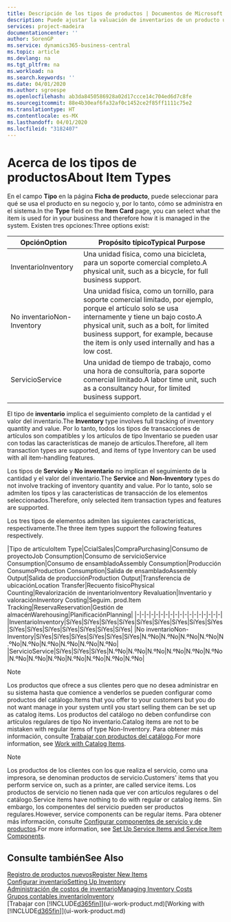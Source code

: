 ```yaml
---
title: Descripción de los tipos de productos | Documentos de Microsoft
description: Puede ajustar la valuación de inventarios de un producto utilizando los métodos de costos FIFO o Promedio, por ejemplo, cuando los costos de producto cambian por motivos distintos de las transacciones.
services: project-madeira
documentationcenter: ''
author: SorenGP
ms.service: dynamics365-business-central
ms.topic: article
ms.devlang: na
ms.tgt_pltfrm: na
ms.workload: na
ms.search.keywords: ''
ms.date: 04/01/2020
ms.author: sgroespe
ms.openlocfilehash: ab3da8450586928a02d17ccce14c704ed6d7c8fe
ms.sourcegitcommit: 88e4b30eaf6fa32af0c1452ce2f85ff1111c75e2
ms.translationtype: HT
ms.contentlocale: es-MX
ms.lasthandoff: 04/01/2020
ms.locfileid: "3182407"
---
```

# <a name="about-item-types"></a><span data-ttu-id="4b63c-103">Acerca de los tipos de productos</span><span class="sxs-lookup"><span data-stu-id="4b63c-103">About Item Types</span></span>
<span data-ttu-id="4b63c-104">En el campo **Tipo** en la página **Ficha de producto**, puede seleccionar para qué se usa el producto en su negocio y, por lo tanto, cómo se administra en el sistema.</span><span class="sxs-lookup"><span data-stu-id="4b63c-104">In the **Type** field on the **Item Card** page, you can select what the item is used for in your business and therefore how it is managed in the system.</span></span> <span data-ttu-id="4b63c-105">Existen tres opciones:</span><span class="sxs-lookup"><span data-stu-id="4b63c-105">Three options exist:</span></span>

|<span data-ttu-id="4b63c-106">Opción</span><span class="sxs-lookup"><span data-stu-id="4b63c-106">Option</span></span>|<span data-ttu-id="4b63c-107">Propósito típico</span><span class="sxs-lookup"><span data-stu-id="4b63c-107">Typical Purpose</span></span>|
|------|-----------|
|<span data-ttu-id="4b63c-108">Inventario</span><span class="sxs-lookup"><span data-stu-id="4b63c-108">Inventory</span></span>|<span data-ttu-id="4b63c-109">Una unidad física, como una bicicleta, para un soporte comercial completo.</span><span class="sxs-lookup"><span data-stu-id="4b63c-109">A physical unit, such as a bicycle, for full business support.</span></span>|
|<span data-ttu-id="4b63c-110">No inventario</span><span class="sxs-lookup"><span data-stu-id="4b63c-110">Non-Inventory</span></span>|<span data-ttu-id="4b63c-111">Una unidad física, como un tornillo, para soporte comercial limitado, por ejemplo, porque el artículo solo se usa internamente y tiene un bajo costo.</span><span class="sxs-lookup"><span data-stu-id="4b63c-111">A physical unit, such as a bolt, for limited business support, for example, because the item is only used internally and has a low cost.</span></span>|
|<span data-ttu-id="4b63c-112">Servicio</span><span class="sxs-lookup"><span data-stu-id="4b63c-112">Service</span></span>|<span data-ttu-id="4b63c-113">Una unidad de tiempo de trabajo, como una hora de consultoría, para soporte comercial limitado.</span><span class="sxs-lookup"><span data-stu-id="4b63c-113">A labor time unit, such as a consultancy hour, for limited business support.</span></span>|

<span data-ttu-id="4b63c-114">El tipo de **inventario** implica el seguimiento completo de la cantidad y el valor del inventario.</span><span class="sxs-lookup"><span data-stu-id="4b63c-114">The **Inventory** type involves full tracking of inventory quantity and value.</span></span> <span data-ttu-id="4b63c-115">Por lo tanto, todos los tipos de transacciones de artículos son compatibles y los artículos de tipo Inventario se pueden usar con todas las características de manejo de artículos.</span><span class="sxs-lookup"><span data-stu-id="4b63c-115">Therefore, all item transaction types are supported, and items of type Inventory can be used with all item-handling features.</span></span>

<span data-ttu-id="4b63c-116">Los tipos de **Servicio** y **No inventario** no implican el seguimiento de la cantidad y el valor del inventario.</span><span class="sxs-lookup"><span data-stu-id="4b63c-116">The **Service** and **Non-Inventory** types do not involve tracking of inventory quantity and value.</span></span> <span data-ttu-id="4b63c-117">Por lo tanto, solo se admiten los tipos y las características de transacción de los elementos seleccionados.</span><span class="sxs-lookup"><span data-stu-id="4b63c-117">Therefore, only selected item transaction types and features are supported.</span></span>

<span data-ttu-id="4b63c-118">Los tres tipos de elementos admiten las siguientes características, respectivamente.</span><span class="sxs-lookup"><span data-stu-id="4b63c-118">The three item types support the following features respectively.</span></span>

|<span data-ttu-id="4b63c-119">Tipo de artículo</span><span class="sxs-lookup"><span data-stu-id="4b63c-119">Item Type</span></span>|<span data-ttu-id="4b63c-120">Ccial</span><span class="sxs-lookup"><span data-stu-id="4b63c-120">Sales</span></span>|<span data-ttu-id="4b63c-121">Compra</span><span class="sxs-lookup"><span data-stu-id="4b63c-121">Purchasing</span></span>|<span data-ttu-id="4b63c-122">Consumo de proyecto</span><span class="sxs-lookup"><span data-stu-id="4b63c-122">Job Consumption</span></span>|<span data-ttu-id="4b63c-123">Consumo de servicio</span><span class="sxs-lookup"><span data-stu-id="4b63c-123">Service Consumption</span></span>|<span data-ttu-id="4b63c-124">Consumo de ensamblado</span><span class="sxs-lookup"><span data-stu-id="4b63c-124">Assembly Consumption</span></span>|<span data-ttu-id="4b63c-125">Producción Consumo</span><span class="sxs-lookup"><span data-stu-id="4b63c-125">Production Consumption</span></span>|<span data-ttu-id="4b63c-126">Salida de ensamblado</span><span class="sxs-lookup"><span data-stu-id="4b63c-126">Assembly Output</span></span>|<span data-ttu-id="4b63c-127">Salida de producción</span><span class="sxs-lookup"><span data-stu-id="4b63c-127">Production Output</span></span>|<span data-ttu-id="4b63c-128">Transferencia de ubicación</span><span class="sxs-lookup"><span data-stu-id="4b63c-128">Location Transfer</span></span>|<span data-ttu-id="4b63c-129">Recuento físico</span><span class="sxs-lookup"><span data-stu-id="4b63c-129">Physical Counting</span></span>|<span data-ttu-id="4b63c-130">Revalorización de inventario</span><span class="sxs-lookup"><span data-stu-id="4b63c-130">Inventory Revaluation</span></span>|<span data-ttu-id="4b63c-131">Inventario y valoración</span><span class="sxs-lookup"><span data-stu-id="4b63c-131">Inventory Costing</span></span>|<span data-ttu-id="4b63c-132">Seguim. prod.</span><span class="sxs-lookup"><span data-stu-id="4b63c-132">Item Tracking</span></span>|<span data-ttu-id="4b63c-133">Reserva</span><span class="sxs-lookup"><span data-stu-id="4b63c-133">Reservation</span></span>|<span data-ttu-id="4b63c-134">Gestión de almacén</span><span class="sxs-lookup"><span data-stu-id="4b63c-134">Warehousing</span></span>|<span data-ttu-id="4b63c-135">Planificación</span><span class="sxs-lookup"><span data-stu-id="4b63c-135">Planning</span></span>|
|-|-|-|-|-|-|-|-|-|-|-|-|-|-|-|-|-|-|
|<span data-ttu-id="4b63c-136">Inventario</span><span class="sxs-lookup"><span data-stu-id="4b63c-136">Inventory</span></span>|<span data-ttu-id="4b63c-137">Sí</span><span class="sxs-lookup"><span data-stu-id="4b63c-137">Yes</span></span>|<span data-ttu-id="4b63c-138">Sí</span><span class="sxs-lookup"><span data-stu-id="4b63c-138">Yes</span></span>|<span data-ttu-id="4b63c-139">Sí</span><span class="sxs-lookup"><span data-stu-id="4b63c-139">Yes</span></span>|<span data-ttu-id="4b63c-140">Sí</span><span class="sxs-lookup"><span data-stu-id="4b63c-140">Yes</span></span>|<span data-ttu-id="4b63c-141">Sí</span><span class="sxs-lookup"><span data-stu-id="4b63c-141">Yes</span></span>|<span data-ttu-id="4b63c-142">Sí</span><span class="sxs-lookup"><span data-stu-id="4b63c-142">Yes</span></span>|<span data-ttu-id="4b63c-143">Sí</span><span class="sxs-lookup"><span data-stu-id="4b63c-143">Yes</span></span>|<span data-ttu-id="4b63c-144">Sí</span><span class="sxs-lookup"><span data-stu-id="4b63c-144">Yes</span></span>|<span data-ttu-id="4b63c-145">Sí</span><span class="sxs-lookup"><span data-stu-id="4b63c-145">Yes</span></span>|<span data-ttu-id="4b63c-146">Sí</span><span class="sxs-lookup"><span data-stu-id="4b63c-146">Yes</span></span>|<span data-ttu-id="4b63c-147">Sí</span><span class="sxs-lookup"><span data-stu-id="4b63c-147">Yes</span></span>|<span data-ttu-id="4b63c-148">Sí</span><span class="sxs-lookup"><span data-stu-id="4b63c-148">Yes</span></span>|<span data-ttu-id="4b63c-149">Sí</span><span class="sxs-lookup"><span data-stu-id="4b63c-149">Yes</span></span>|<span data-ttu-id="4b63c-150">Sí</span><span class="sxs-lookup"><span data-stu-id="4b63c-150">Yes</span></span>|<span data-ttu-id="4b63c-151">Sí</span><span class="sxs-lookup"><span data-stu-id="4b63c-151">Yes</span></span>|<span data-ttu-id="4b63c-152">Sí</span><span class="sxs-lookup"><span data-stu-id="4b63c-152">Yes</span></span>|
|<span data-ttu-id="4b63c-153">No inventario</span><span class="sxs-lookup"><span data-stu-id="4b63c-153">Non-Inventory</span></span>|<span data-ttu-id="4b63c-154">Sí</span><span class="sxs-lookup"><span data-stu-id="4b63c-154">Yes</span></span>|<span data-ttu-id="4b63c-155">Sí</span><span class="sxs-lookup"><span data-stu-id="4b63c-155">Yes</span></span>|<span data-ttu-id="4b63c-156">Sí</span><span class="sxs-lookup"><span data-stu-id="4b63c-156">Yes</span></span>|<span data-ttu-id="4b63c-157">Sí</span><span class="sxs-lookup"><span data-stu-id="4b63c-157">Yes</span></span>|<span data-ttu-id="4b63c-158">Sí</span><span class="sxs-lookup"><span data-stu-id="4b63c-158">Yes</span></span>|<span data-ttu-id="4b63c-159">Sí</span><span class="sxs-lookup"><span data-stu-id="4b63c-159">Yes</span></span>|<span data-ttu-id="4b63c-160">N.º</span><span class="sxs-lookup"><span data-stu-id="4b63c-160">No</span></span>|<span data-ttu-id="4b63c-161">N.º</span><span class="sxs-lookup"><span data-stu-id="4b63c-161">No</span></span>|<span data-ttu-id="4b63c-162">N.º</span><span class="sxs-lookup"><span data-stu-id="4b63c-162">No</span></span>|<span data-ttu-id="4b63c-163">N.º</span><span class="sxs-lookup"><span data-stu-id="4b63c-163">No</span></span>|<span data-ttu-id="4b63c-164">N.º</span><span class="sxs-lookup"><span data-stu-id="4b63c-164">No</span></span>|<span data-ttu-id="4b63c-165">N.º</span><span class="sxs-lookup"><span data-stu-id="4b63c-165">No</span></span>|<span data-ttu-id="4b63c-166">N.º</span><span class="sxs-lookup"><span data-stu-id="4b63c-166">No</span></span>|<span data-ttu-id="4b63c-167">N.º</span><span class="sxs-lookup"><span data-stu-id="4b63c-167">No</span></span>|<span data-ttu-id="4b63c-168">N.º</span><span class="sxs-lookup"><span data-stu-id="4b63c-168">No</span></span>|<span data-ttu-id="4b63c-169">N.º</span><span class="sxs-lookup"><span data-stu-id="4b63c-169">No</span></span>|
|<span data-ttu-id="4b63c-170">Servicio</span><span class="sxs-lookup"><span data-stu-id="4b63c-170">Service</span></span>|<span data-ttu-id="4b63c-171">Sí</span><span class="sxs-lookup"><span data-stu-id="4b63c-171">Yes</span></span>|<span data-ttu-id="4b63c-172">Sí</span><span class="sxs-lookup"><span data-stu-id="4b63c-172">Yes</span></span>|<span data-ttu-id="4b63c-173">Sí</span><span class="sxs-lookup"><span data-stu-id="4b63c-173">Yes</span></span>|<span data-ttu-id="4b63c-174">N.º</span><span class="sxs-lookup"><span data-stu-id="4b63c-174">No</span></span>|<span data-ttu-id="4b63c-175">N.º</span><span class="sxs-lookup"><span data-stu-id="4b63c-175">No</span></span>|<span data-ttu-id="4b63c-176">N.º</span><span class="sxs-lookup"><span data-stu-id="4b63c-176">No</span></span>|<span data-ttu-id="4b63c-177">N.º</span><span class="sxs-lookup"><span data-stu-id="4b63c-177">No</span></span>|<span data-ttu-id="4b63c-178">N.º</span><span class="sxs-lookup"><span data-stu-id="4b63c-178">No</span></span>|<span data-ttu-id="4b63c-179">N.º</span><span class="sxs-lookup"><span data-stu-id="4b63c-179">No</span></span>|<span data-ttu-id="4b63c-180">N.º</span><span class="sxs-lookup"><span data-stu-id="4b63c-180">No</span></span>|<span data-ttu-id="4b63c-181">N.º</span><span class="sxs-lookup"><span data-stu-id="4b63c-181">No</span></span>|<span data-ttu-id="4b63c-182">N.º</span><span class="sxs-lookup"><span data-stu-id="4b63c-182">No</span></span>|<span data-ttu-id="4b63c-183">N.º</span><span class="sxs-lookup"><span data-stu-id="4b63c-183">No</span></span>|<span data-ttu-id="4b63c-184">N.º</span><span class="sxs-lookup"><span data-stu-id="4b63c-184">No</span></span>|<span data-ttu-id="4b63c-185">N.º</span><span class="sxs-lookup"><span data-stu-id="4b63c-185">No</span></span>|<span data-ttu-id="4b63c-186">N.º</span><span class="sxs-lookup"><span data-stu-id="4b63c-186">No</span></span>|

> [!NOTE]
> <span data-ttu-id="4b63c-187">Los productos que ofrece a sus clientes pero que no desea administrar en su sistema hasta que comience a venderlos se pueden configurar como productos del catálogo.</span><span class="sxs-lookup"><span data-stu-id="4b63c-187">Items that you offer to your customers but you do not want manage in your system until you start selling them can be set up as catalog items.</span></span> <span data-ttu-id="4b63c-188">Los productos del catálogo no deben confundirse con artículos regulares de tipo No inventario.</span><span class="sxs-lookup"><span data-stu-id="4b63c-188">Catalog items are not to be mistaken with regular items of type Non-Inventory.</span></span> <span data-ttu-id="4b63c-189">Para obtener más información, consulte [Trabajar con productos del catálogo](inventory-how-work-nonstock-items.md).</span><span class="sxs-lookup"><span data-stu-id="4b63c-189">For more information, see [Work with Catalog Items](inventory-how-work-nonstock-items.md).</span></span>

> [!NOTE]
> <span data-ttu-id="4b63c-190">Los productos de los clientes con los que realiza el servicio, como una impresora, se denominan productos de servicio.</span><span class="sxs-lookup"><span data-stu-id="4b63c-190">Customers' items that you perform service on, such as a printer, are called service items.</span></span> <span data-ttu-id="4b63c-191">Los productos de servicio no tienen nada que ver con artículos regulares o del catálogo.</span><span class="sxs-lookup"><span data-stu-id="4b63c-191">Service items have nothing to do with regular or catalog items.</span></span> <span data-ttu-id="4b63c-192">Sin embargo, los componentes del servicio pueden ser productos regulares.</span><span class="sxs-lookup"><span data-stu-id="4b63c-192">However, service components can be regular items.</span></span> <span data-ttu-id="4b63c-193">Para obtener más información, consulte [Configurar componentes de servicio y de productos](service-how-setup-service-items.md).</span><span class="sxs-lookup"><span data-stu-id="4b63c-193">For more information, see [Set Up Service Items and Service Item Components](service-how-setup-service-items.md).</span></span>

## <a name="see-also"></a><span data-ttu-id="4b63c-194">Consulte también</span><span class="sxs-lookup"><span data-stu-id="4b63c-194">See Also</span></span>
[<span data-ttu-id="4b63c-195">Registro de productos nuevos</span><span class="sxs-lookup"><span data-stu-id="4b63c-195">Register New Items</span></span>](inventory-how-register-new-items.md)  
[<span data-ttu-id="4b63c-196">Configurar inventario</span><span class="sxs-lookup"><span data-stu-id="4b63c-196">Setting Up Inventory</span></span>](inventory-setup-inventory.md)  
[<span data-ttu-id="4b63c-197">Administración de costos de inventario</span><span class="sxs-lookup"><span data-stu-id="4b63c-197">Managing Inventory Costs</span></span>](finance-manage-inventory-costs.md)  
[<span data-ttu-id="4b63c-198">Grupos contables inventario</span><span class="sxs-lookup"><span data-stu-id="4b63c-198">Inventory</span></span>](inventory-manage-inventory.md)  
<span data-ttu-id="4b63c-199">[Trabajar con [!INCLUDE[d365fin](includes/d365fin_md.md)]](ui-work-product.md)</span><span class="sxs-lookup"><span data-stu-id="4b63c-199">[Working with [!INCLUDE[d365fin](includes/d365fin_md.md)]](ui-work-product.md)</span></span>
